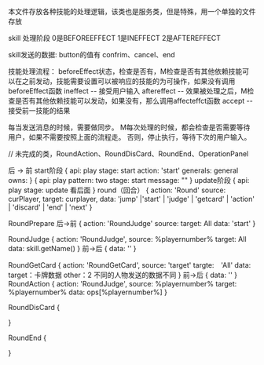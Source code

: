 本文件存放各种技能的处理逻辑，该类也是服务类，但是特殊，用一个单独的文件存放

skill 处理阶段
0是BEFOREEFFECT
1是INEFFECT
2是AFTEREFFECT

skill发送的数据:
button的值有
confrim、cancel、end

技能处理流程：
beforeEffect状态，检查是否有，M检查是否有其他依赖技能可以在之前发动，技能需要设置可以被响应的技能的为可操作，如果没有调用beforeEffect函数
ineffect     -- 接受用户输入
aftereffect  --  效果被处理之后，M检查是否有其他依赖技能可以发动，如果没有，那么调用affecteffct函数
accept       -- 接受前一技能的结果

每当发送消息的时候，需要做同步。
M每次处理的时候，都会检查是否需要等待用户，如果不需要按照上面的流程走。
否则，停止执行，等待下次的用户输入。

// 未完成的类，RoundAction、RoundDisCard、RoundEnd、OperationPanel

后 -> 前
start阶段
{
    api: play
    stage: start
    action: 'start'
    generals: general
    owns:
}
{
    api: play
    pattern: two
    stage: start
    message: ""
}
update阶段
{
    api: play
    stage: update
    看后面
}
round（回合）
{
    action: 'Round'
    source: curPlayer,
    target: curplayer,
    data: 'jump' |'start' | 'judge' | 'getcard' | 'action' |
          'discard' | 'end' | 'next'
}

RoundPrepare
后->前
{
    action: 'RoundJudge'
    source: 
    target: All
    data: 'start'
}


RoundJudge
{
    action: 'RoundJudge',
    source: %playernumber%
    target: All
    data: skill.getName()
}
前->后
{
    data: ''
}

RoundGetCard
{
    action: 'RoundGetCard',
    source: 'target'
    targte:　'All'
    data: target：卡牌数据
          other：2
    不同的人物发送的数据不同
}
前->后
{
    data: ''
}
RoundAction
{
    action: 'RoundJudge',
    source: %playernumber%
    target: %playernumber%
    data: ops[%playernumber%]
}

RoundDisCard
{

}

RoundEnd
{

}